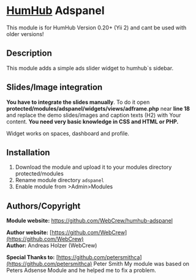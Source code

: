 # [HumHub](https://github.com/humhub/humhub) Adspanel

This module is for HumHub Version 0.20+ (Yii 2) and cant be used with older versions!

## Description

This module adds a simple ads slider widget to humhub`s sidebar.  

## Slides/Image integration
**You have to integrate the slides manually**. 
To do it open **protected/modules/adspanel/widgets/views/adframe.php** near **line 18** and replace the demo slides/images and caption texts (H2) with Your content.
**You need very basic knowledge in CSS and HTML or PHP.**

Widget works on spaces, dashboard and profile.

## Installation
1. Download the module and upload it to your modules directory protected/modules
2. Rename module directory ```adspanel```
3. Enable module from >Admin>Modules


## Authors/Copyright

__Module website:__ <https://github.com/WebCrew/humhub-adspanel>  

__Author website:__ [https://github.com/WebCrew](https://github.com/WebCrew)    
__Author:__ Andreas Holzer (WebCrew)

__Special Thanks to:__ [https://github.com/petersmithca](https://github.com/petersmithca) 
                       Peter Smith My module was based on Peters Adsense Module and he helped me to fix a problem.
